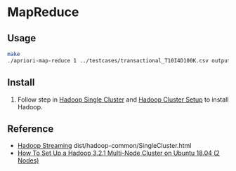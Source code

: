 # MapReduce

## Usage
```bash
make
./apriori-map-reduce 1 ../testcases/transactional_T10I4D100K.csv output.txt
```

## Install
1. Follow step in [Hadoop Single Cluster](https://hadoop.apache.org/docs/stable/hadoop-project-dist/hadoop-common/SingleCluster.html) and [Hadoop Cluster Setup](https://hadoop.apache.org/docs/stable/hadoop-project-dist/hadoop-common/ClusterSetup.html) to install Hadoop.

## Reference
- [Hadoop Streaming](https://hadoop.apache.org/docs/stable/hadoop-streaming/HadoopStreaming.html?fbclid=IwAR0V4E8Xek2jv5PnSMyq-PBGFuVralYpIDRoUrYtJgIOU3yAMc1Xfjp_--Q)
dist/hadoop-common/SingleCluster.html
- [How To Set Up a Hadoop 3.2.1 Multi-Node Cluster on Ubuntu 18.04 (2 Nodes)](https://medium.com/@jootorres_11979/how-to-set-up-a-hadoop-3-2-1-multi-node-cluster-on-ubuntu-18-04-2-nodes-567ca44a3b12)
